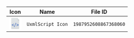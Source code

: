 | Icon | Name | File ID |
| ---  | ---  | ---     |
| ![](UxmlScript%20Icon.png) | `UxmlScript Icon` | `1987952608867368060` |
